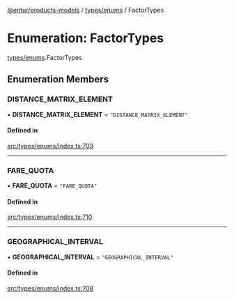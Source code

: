 [@entur/products-models](../README.md) / [types/enums](../modules/types_enums.md) / FactorTypes

# Enumeration: FactorTypes

[types/enums](../modules/types_enums.md).FactorTypes

## Enumeration Members

### DISTANCE\_MATRIX\_ELEMENT

• **DISTANCE\_MATRIX\_ELEMENT** = ``"DISTANCE_MATRIX_ELEMENT"``

#### Defined in

[src/types/enums/index.ts:709](https://github.com/entur/products-models/blob/main/src/types/enums/index.ts#L709)

___

### FARE\_QUOTA

• **FARE\_QUOTA** = ``"FARE_QUOTA"``

#### Defined in

[src/types/enums/index.ts:710](https://github.com/entur/products-models/blob/main/src/types/enums/index.ts#L710)

___

### GEOGRAPHICAL\_INTERVAL

• **GEOGRAPHICAL\_INTERVAL** = ``"GEOGRAPHICAL_INTERVAL"``

#### Defined in

[src/types/enums/index.ts:708](https://github.com/entur/products-models/blob/main/src/types/enums/index.ts#L708)
